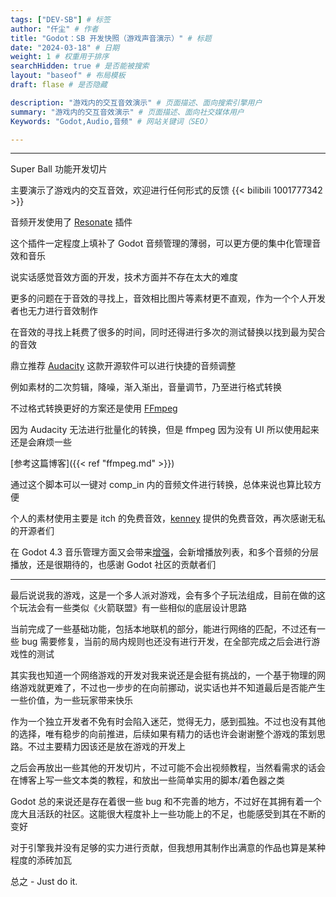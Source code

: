```yaml
---
tags: ["DEV-SB"] # 标签
author: "仟尘" # 作者
title: "Godot：SB 开发快照（游戏声音演示）" # 标题
date: "2024-03-18" # 日期
weight: 1 # 权重用于排序
searchHidden: true # 是否能被搜索
layout: "baseof" # 布局模板
draft: flase # 是否隐藏

description: "游戏内的交互音效演示" # 页面描述、面向搜索引擎用户
summary: "游戏内的交互音效演示" # 页面描述、面向社交媒体用户
Keywords: "Godot,Audio,音频" # 网站关键词（SEO）

---
```

---
Super Ball 功能开发切片

主要演示了游戏内的交互音效，欢迎进行任何形式的反馈
{{< bilibili 1001777342 >}}

音频开发使用了 [Resonate](https://github.com/hugemenace/resonate) 插件

这个插件一定程度上填补了 Godot 音频管理的薄弱，可以更方便的集中化管理音效和音乐

说实话感觉音效方面的开发，技术方面并不存在太大的难度

更多的问题在于音效的寻找上，音效相比图片等素材更不直观，作为一个个人开发者也无力进行音效制作

在音效的寻找上耗费了很多的时间，同时还得进行多次的测试替换以找到最为契合的音效

鼎立推荐 [Audacity](https://www.audacityteam.org/) 这款开源软件可以进行快捷的音频调整

例如素材的二次剪辑，降噪，渐入渐出，音量调节，乃至进行格式转换

不过格式转换更好的方案还是使用 [FFmpeg](https://ffmpeg.org/download.html)

因为 Audacity 无法进行批量化的转换，但是 ffmpeg 因为没有 UI 所以使用起来还是会麻烦一些

[参考这篇博客]({{< ref "ffmpeg.md" >}})

通过这个脚本可以一键对 comp_in 内的音频文件进行转换，总体来说也算比较方便

个人的素材使用主要是 itch 的免费音效，[kenney](https://kenney.nl/assets/category:Audio?sort=update) 提供的免费音效，再次感谢无私的开源者们

在 Godot 4.3 音乐管理方面又会带来[增强](https://github.com/godotengine/godot/pull/64488)，会新增播放列表，和多个音频的分层播放，还是很期待的，也感谢 Godot 社区的贡献者们

---

最后说说我的游戏，这是一个多人派对游戏，会有多个子玩法组成，目前在做的这个玩法会有一些类似《火箭联盟》有一些相似的底层设计思路

当前完成了一些基础功能，包括本地联机的部分，能进行网络的匹配，不过还有一些 bug 需要修复，当前的局内规则也还没有进行开发，在全部完成之后会进行游戏性的测试

其实我也知道一个网络游戏的开发对我来说还是会挺有挑战的，一个基于物理的网络游戏就更难了，不过也一步步的在向前挪动，说实话也并不知道最后是否能产生一些价值，为一些玩家带来快乐

作为一个独立开发者不免有时会陷入迷茫，觉得无力，感到孤独。不过也没有其他的选择，唯有稳步的向前推进，后续如果有精力的话也许会谢谢整个游戏的策划思路。不过主要精力因该还是放在游戏的开发上

之后会再放出一些其他的开发切片，不过可能不会出视频教程，当然看需求的话会在博客上写一些文本类的教程，和放出一些简单实用的脚本/着色器之类

Godot 总的来说还是存在着很一些 bug 和不完善的地方，不过好在其拥有着一个庞大且活跃的社区。这能很大程度补上一些功能上的不足，也能感受到其在不断的变好

对于引擎我并没有足够的实力进行贡献，但我想用其制作出满意的作品也算是某种程度的添砖加瓦

总之 - Just do it. 